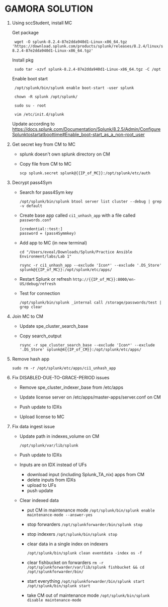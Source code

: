 # GAMORA SOLUTION

1. Using sccStudent, install MC
    
    Get package
    
        wget -O splunk-8.2.4-87e2dda940d1-Linux-x86_64.tgz 'https://download.splunk.com/products/splunk/releases/8.2.4/linux/splunk-8.2.4-87e2dda940d1-Linux-x86_64.tgz'
    
    Install pkg

        sudo tar -xzvf splunk-8.2.4-87e2dda940d1-Linux-x86_64.tgz -C /opt

    Enable boot start
       
        /opt/splunk/bin/splunk enable boot-start -user splunk
        
        chown -R splunk /opt/splunk/

        sudo su - root
    
        vim /etc/init.d/splunk

    Update according to https://docs.splunk.com/Documentation/Splunk/8.2.5/Admin/ConfigureSplunktostartatboottime#Enable_boot-start_as_a_non-root_user

1. Get secret key from CM to MC
    - splunk doesn't own splunk directory on CM

    - Copy file from CM to MC
        
        `scp splunk.secret splunk@{{IP_of_MC}}:/opt/splunk/etc/auth`

1. Decrypt pass4Sym
    
    - Search for pass4Sym key
    
        `/opt/splunk/bin/splunk btool server list cluster --debug | grep -v default`

    - Create base app called `ci1_unhash_app` with a file called `passwords.conf`
    
        ```
        [credential::test:]
        password = (pass4Symmkey)
        ```

    - Add app to MC (in new terminal)
    
        ```
        cd "/Users/eveal/Downloads/Splunk/Practice Ansible Environment/labs/Lab 1"

        rsync -r ci1_unhash_app --exclude 'Icon*' --exclude '.DS_Store' splunk@{{IP_of_MC}}:/opt/splunk/etc/apps/
        ```
    
   -  Restart Splunk or refresh `http://{{IP_of_MC}}:8000/en-US/debug/refresh `

    - Test for connection
        
        ```
        /opt/splunk/bin/splunk _internal call /storage/passwords/test | grep clear
        ```
    
1. Join MC to CM

    - Update spe_cluster_search_base
    
    - Copy search_output
    
       ```
       rsync -r spe_cluster_search_base --exclude 'Icon*' --exclude '.DS_Store' splunk@4{{IP_of_CM}}:/opt/splunk/etc/apps/
       ```

1. Remove hash app
    
    `sudo rm -r /opt/splunk/etc/apps/ci1_unhash_app`

1. Fix DISABLED-DUE-TO-GRACE-PERIOD issues
    
    - Remove spe_cluster_indexer_base from /etc/apps
    
    - Update license server on /etc/apps/master-apps/server.conf on CM
    
    - Push update to IDXs
    
    - Upload license to MC

1. Fix data ingest issue
    
    - Update path in indexes_volume on CM

        `/opt/splunk/var/lib/splunk`
    
    - Push update to IDXs
    
    - Inputs are on IDX instead of UFs
    
        - download input (including Splunk_TA_nix) apps from CM
        - delete inputs from IDXs
        - upload to UFs
        - push update
    
    - Clear indexed data
    
        - put CM in maintenance mode
            `/opt/splunk/bin/splunk enable maintenance-mode --answer-yes`
        - stop forwarders
            `/opt/splunkforwarder/bin/splunk stop`
        - stop indexers
            `/opt/splunk/bin/splunk stop`
        - clear data in a single index on indexers
            
            `/opt/splunk/bin/splunk clean eventdata -index os -f ` 
        - clear fishbucket on forwarders 
            `rm -r /opt/splunkforwarder/var/lib/splunk fishbucket && cd /opt/splunkforwarder/bin/`
        - start everything
            `/opt/splunkforwarder/bin/splunk start
            /opt/splunk/bin/splunk start`
        - take CM out of maintenance mode
            `/opt/splunk/bin/splunk disable maintenance-mode`
